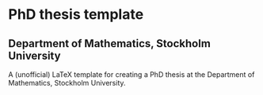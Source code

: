 # PhD thesis template
## Department of Mathematics, Stockholm University
A (unofficial) LaTeX template for creating a PhD thesis at the Department of Mathematics, Stockholm University.
